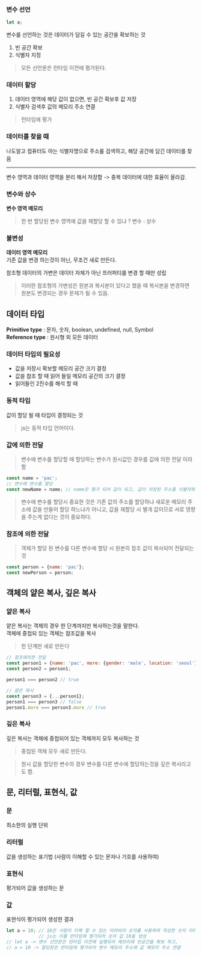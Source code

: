 ### 변수 선언
``` javascript
let a;  
```
변수를 선언하는 것은 데이터가 담길 수 있는 공간을 확보하는 것   

1. 빈 공간 확보   
2. 식별자 지정   
> 모든 선언문은 런타임 이전에 평가된다.  

### 데이터 할당
1. 데이터 영역에 해당 값이 없으면, 빈 공간 확보후 값 저장  
2. 식별자 검색후 값의 메모리 주소 연결  

> 런타임에 평가 

### 데이터를 찾을 때 
나도알고 컴퓨터도 아는 식별자명으로 주소룰 검색하고, 해당 공간에 담긴 데이터를 찾음  

--- 

변수 영역과 데이터 영역을 분리 해서 저장함 -> 중복 데이터에 대한 효율이 올라감.  

### 변수와 상수
**변수 영역 메모리**
> 한 번 할당된 변수 영역에 값을 재할당 할 수 있냐 ? 변수 : 상수 

### 불변성
**데이터 영역 메모리**     
기존 값을 변경 하는것이 아닌, 무조건 새로 만든다.  

참조형 데이터의 가변은 데이터 자체가 아닌 프러퍼티를 변경 할 때만 성립  

>이러한 참조형의 가변성은 원본과 복사본이 있다고 했을 때 복사본을 변경하면 원본도 변경되는 경우 문제가 될 수 있음.  

## 데이터 타입 
**Primitive type** : 문자, 숫자, boolean, undefined, null, Symbol  
**Reference type** : 원시형 외 모든 데이터 

### 데이터 타입의 필요성
  - 값을 저장시 확보할 메모리 공간 크기 결정
  - 값을 참조 할 때 읽어 들일 메모리 공간의 크기 결정
  - 읽어들인 2진수를 해석 할 때 

### 동적 타입
값이 할당 될 때 타입이 결정되는 것  
> js는 동적 타입 언어이다.


### 값에 의한 전달

> 변수에 변수를 할당할 때 할당하는 변수가 원시값인 경우를 값에 의한 전달 이라 함
``` javascript
const name = 'pac';
// 변수에 변수를 할당
const newName = name; // name은 평가 되어 값이 되고, 값이 저장된 주소를 식별자와 연결하는 것  
```
> 변수에 변수를 할당시 중요한 것은 기존 값의 주소를 할당하냐 새로운 메모리 주소에 값을 만들어 할당 하느냐가 아니고,
> 값을 재할당 시 별개 값이므로 서로 영향을 주는게 없다는 것이 중요하다.

### 참조에 의한 전달
> 객체가 할당 된 변수를 다른 변수에 할당 시 원본의 참조 값이 복사되어 전달되는 것  

``` javascript
const person = {name: 'pac'};
const newPerson = person;
```

## 객체의 얕은 복사, 깊은 복사

### 얕은 복사
얕은 복사는 객체의 경우 한 단계까지만 복사하는것을 말한다.   
객체에 중첩되 있는 객체는 참조값을 복사 
> 한 단계만 새로 만든다  
``` javascript
// 참조에의한 전달
const person1 = {name: 'pac', more: {gender: 'male', location: 'seoul'}};
const person2 = person1; 

person1 === person2 // true 

// 얕은 복사
const person3 = {...person1};
person1 === person3 // false 
person1.more === person3.more // true 

```
### 깊은 복사 
깊은 복사는 객체에 중첩되어 있는 객체까지 모두 복사하는 것  
> 중첩된 객체 모두 새로 만든다.  

> 원시 값을 할당한 변수의 경우 변수를 다른 변수에 할당하는것을 깊은 복사라고도 함. 

## 문, 리터럴, 표현식, 값

### 문
최소한의 실행 단위

### 리터럴
값을 생성하는 표기법 (사람이 이해할 수 있는 문자나 기호를 사용하여)

### 표현식
평가되어 값을 생성하는 문

### 값
표현식이 평가되어 생성한 결과

``` javascript
let a = 10; // 10은 사람이 이해 할 수 있는 아라비아 숫자를 사용하여 작성한 숫자 리터럴 10이다. 
            // js는 이를 런타임에 평가되어 숫자 값 10을 생성 
// let a -> 변수 선언문은 런타임 이전에 실행되어 메모리에 빈공간을 확보 하고, 
// a = 10 -> 할당문은 런타임에 평가되어 변수 메모리 주소에 값 메모리 주소 연결 
```



